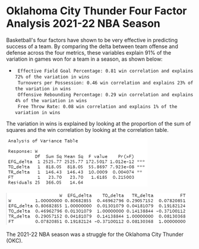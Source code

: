 # Oklahoma City Thunder Four Factor Analysis 2021-22 NBA Season

Basketball's four factors have shown to be very effective in predicting success of a team. By comparing the delta between team offense and defense across the four metrics, these variables explain 91% of the variation in games won for a team in a season, as shown below:

-      Effective Field Goal Percentage: 0.81 win correlation and explains 72% of the variation in wins
       Turnovers per Possession: 0.46 win correlation and explains 23% of the variation in wins
       Offensive Rebounding Percentage: 0.29 win correlation and explains 4% of the variation in wins
       Free Throw Rate: 0.08 win correlation and explains 1% of the variation in wins

The variation in wins is explained by looking at the proportion of the sum of squares and the win correlation by looking at the correlation table.


![](/images/_okc_anova.png)


![](/images/_okc_corr.png)


The 2021-22 NBA season was a struggle for the Oklahoma City Thunder (OKC). 
